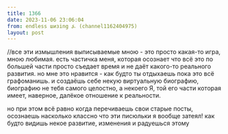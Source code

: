 ```yaml
---
title: 1366
date: 2023-11-06 23:06:04
from: endless шизing ⍼ (channel1162404975)
layout: post
---
```


//все эти измышления выписываемые мною - это просто какая-то игра, мною любимая. есть частичка меня, которая осознает что всё это по большей части просто съедает время и не даёт какого-то реального развития. но мне это нравится - как будто ты отдыхаешь пока это всё графоманишь. и создаёшь себе некую виртуальную биографию, биографию не тебя самого целостно, а некоего Я, той его части которая имеет, наверное, далёкое отношение к реальности. 

но при этом всё равно когда перечиваешь свои старые посты, осознаешь насколько классно что эти писюльки я вообще затеял! как будто видишь некое развитие, изменения и радуешься этому
